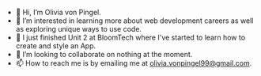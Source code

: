 - 👋 Hi, I’m Olivia von Pingel.
- 👀 I’m interested in learning more about web development careers as well as exploring unique ways to use code.
- 🌱 I just finished Unit 2 at BloomTech where I've started to learn how to create and style an App.
- 💞️ I’m looking to collaborate on nothing at the moment. 
- 📫 How to reach me is by emailing me at olivia.vonpingel99@gmail.com.

<!---
OliviavP/OliviavP is a ✨ special ✨ repository because its `README.md` (this file) appears on your GitHub profile.
You can click the Preview link to take a look at your changes.
--->
